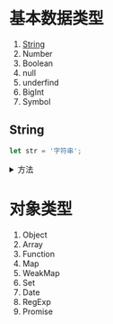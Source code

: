 # 基本数据类型

1. [String](#string)
2. Number
3. Boolean
4. null
5. underfind
6. BigInt
7. Symbol

## String

```js
let str = '字符串';
```

<details>
  <summary>方法</summary>

### String.prototype.at()

- 遇到不存在的结果，返回 underfind，而不是空
- 索引 index 支持负数，从后往前寻找

index: 要返回的字符串字符的索引（位置）

```ts
interface String {
  at(index: number): string | underfind;
}

let str = '字符串';
str.at(0); // '字'
str.at(1); // '符'
str.at(2); // '串'
str.at(3); // underfind
str.at(-1); // '串'
str.at(-2); // '符'
str.at(-3); // '字'
str.at(-4); // underfind
```

#### at, charAt, charCodeAt, codePointAt 的区别

- at, charAt 用于获取字符
- charCodeAt, codePointAt 获取字符的 Unicode 编码或代码点

```js
let str = 'Hello';

// 返回指定位置的字符
str.at(1); // "e"
str.at(5); // underfind
str.at(-1); // "o"

// 返回指定位置的字符
str.charAt(1); // "e"
str.charAt(5); // ""
str.charAt(-1); // ""

// 返回指定位置字符的 Unicode 编码
str.charCodeAt(1); // 101
str.charCodeAt(5); // NaN
str.charCodeAt(-1); // NaN

let str = '𠮷';
str.charCodeAt(0); // 55362
str.charCodeAt(1); // 57271
str.codePointAt(0); // 134071
```

### String.prototype.concat()

**拼接一个或多个字符串，返回新的字符串**

```ts
interface String {
  concat(...args: string[]): string;
}

let str1 = '字符串1';
let str2 = '字符串2';
str1.concat(str2); // '字符串1字符串2'

''.concat(1, 2, 3, 4); // '1234'

// 类型不是字符串会进行类型转化，toString优先级大于valueOf
''.concat({ toString: () => 'toString', valueOf: () => 'valueOf' }); // toString
```

### String.prototype.endsWith()

**判断一个字符串是否以指定字符串结尾**

searchString: 搜索的作为结尾的字符串
endPosition: 设置结束位置，默认值当前长度

```ts
interface String {
  endsWith(searchString: string, endPosition?: number): boolean;
}

let str = 'Cats are the best!';

str.endsWith('best'); // false
str.endsWith('best!'); // true
str.endsWith('are', 8); // true
```

### String.prototype.includes()

**判断字符串是否包含指定的字符串**

searchString: 搜索的字符串
position: 默认值 0，设置搜索的起始位置

```ts
interface String {
  includes(searchString: string, position?: number): boolean;
}

let str = 'The quick brown fox jumps over the lazy dog.';

str.includes('fox'); // true
str.includes('box'); // false

str.includes('fox', 16); // true
str.includes('fox', 17); // false
```

### String.prototype.indexOf()

**获得搜索关键词在字符串中的位置，若存在多处，返回最小的索引，若不存在，返回-1**

searchString: 搜索的字符串
position: 默认值 0，设置搜索范围的起始位置

```ts
interface String {
  indexOf(searchString: string, position?: number): number;
}

let str = 'Brave new world';

str.indexOf('w'); // 8
str.indexOf('new'); // 6

str.indexOf('new', 6); // 6
str.indexOf('new', 7); // -1
```

### String.prototype.lastIndexOf()

**获得搜索关键词在字符串中的位置，若存在多处，返回最大的索引，若不存在，返回-1**

searchString: 搜索的字符串
position: 默认值 +Infinity，设置搜索范围的结束位置

```ts
interface String {
  lastIndexOf(searchString: string, position?: number): number;
}

let str = "I think Ruth's dog is cuter than your dog!";

str.lastIndexOf('dog'); // 38

str.lastIndexOf('dog', 38); // 38
str.lastIndexOf('dog', 37); // 15
```

### String.prototype.match()

**字符串匹配正则，返回匹配结果**

```ts
interface String {
  match(regexp: RegExp): array | null;
}

'abc'.match(/\d+/); // null
'111a222'.match(/\d+/); // ['111', index: 0, input: '111a222', groups: undefined]
'111a222'.match(/\d+/g); // ['111', '222']

'123+321'.match(/(?<num1>\d+)(?<operator>\+|\-|\*|\/)(?<num2>\d+)/); // groups: {num1: '123', operator: '+', num2: '321'}
```

### String.prototype.matchAll()

**字符串匹配正则，返回一个包含所有匹配结果的迭代器**

```ts
interface String {
  matchAll(regexp: RegExp): IterableIterator<RegExpMatchArray>;
}
interface String {
  matchAll(regexp: regexp): array | null;
}

'1,2,3,4'.matchAll(/\d+/g); // RegExpStringIterator {}
```

</details>

# 对象类型

1. Object
2. Array
3. Function
4. Map
5. WeakMap
6. Set
7. Date
8. RegExp
9. Promise

